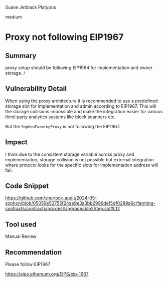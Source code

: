 Suave Jetblack Platypus

medium

# Proxy not following EIP1967

## Summary
proxy setup should be following EIP1964 for implementation and owner storage. /

## Vulnerability Detail
When using the proxy architecture it is recommended to use a predefined storage slot for implementation and admin according to EIP1967. This will the storage collisions impossible and make the integration easier for various third-party analytics systems like block scanners etc. 

But the `SophonFarmingProxy` is not following the EIP1967.

## Impact
I think due to the consistent storage variable across proxy and implementation, storage collision is not possible but external integration where protocol looks for the specific slots for implementation address will fail.  

## Code Snippet
https://github.com/sherlock-audit/2024-05-sophon/blob/05059e53755f24ae9e3a3bb2996de15df0289a6c/farming-contracts/contracts/proxies/Upgradeable2Step.sol#L12
## Tool used

Manual Review

## Recommendation
Please follow EIP1967 

https://eips.ethereum.org/EIPS/eip-1967
